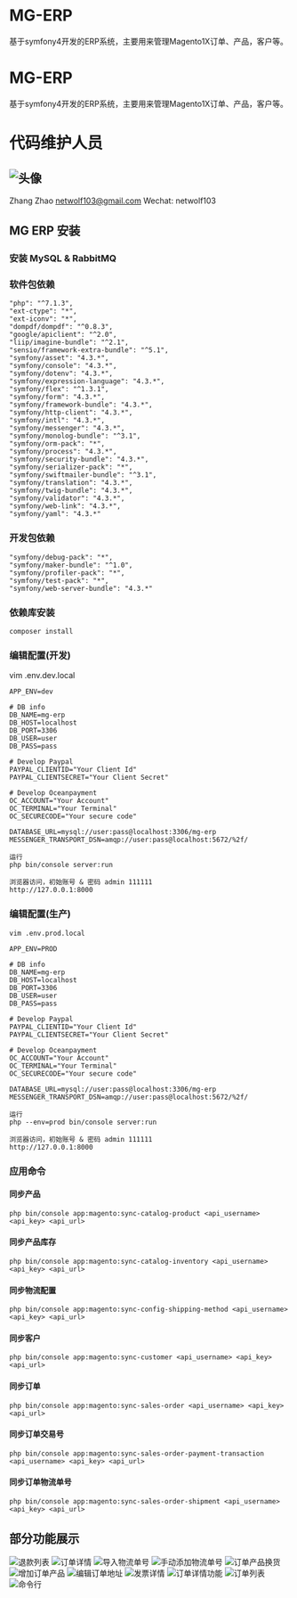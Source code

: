 # MG-ERP
基于symfony4开发的ERP系统，主要用来管理Magento1X订单、产品，客户等。

# MG-ERP
基于symfony4开发的ERP系统，主要用来管理Magento1X订单、产品，客户等。

# 代码维护人员
![头像](https://avatars3.githubusercontent.com/u/1772352?s=100&v=4)
------------
Zhang Zhao <netwolf103@gmail.com>
Wechat: netwolf103

## MG ERP 安装

### 安装 MySQL & RabbitMQ

### 软件包依赖
	"php": "^7.1.3",
	"ext-ctype": "*",
	"ext-iconv": "*",
	"dompdf/dompdf": "^0.8.3",
	"google/apiclient": "^2.0",
	"liip/imagine-bundle": "^2.1",
	"sensio/framework-extra-bundle": "^5.1",
	"symfony/asset": "4.3.*",
	"symfony/console": "4.3.*",
	"symfony/dotenv": "4.3.*",
	"symfony/expression-language": "4.3.*",
	"symfony/flex": "^1.3.1",
	"symfony/form": "4.3.*",
	"symfony/framework-bundle": "4.3.*",
	"symfony/http-client": "4.3.*",
	"symfony/intl": "4.3.*",
	"symfony/messenger": "4.3.*",
	"symfony/monolog-bundle": "^3.1",
	"symfony/orm-pack": "*",
	"symfony/process": "4.3.*",
	"symfony/security-bundle": "4.3.*",
	"symfony/serializer-pack": "*",
	"symfony/swiftmailer-bundle": "^3.1",
	"symfony/translation": "4.3.*",
	"symfony/twig-bundle": "4.3.*",
	"symfony/validator": "4.3.*",
	"symfony/web-link": "4.3.*",
	"symfony/yaml": "4.3.*"
### 开发包依赖
    "symfony/debug-pack": "*",
    "symfony/maker-bundle": "^1.0",
    "symfony/profiler-pack": "*",
    "symfony/test-pack": "*",
    "symfony/web-server-bundle": "4.3.*"
### 依赖库安装
    composer install
### 编辑配置(开发)

  vim .env.dev.local
    
	APP_ENV=dev

	# DB info
	DB_NAME=mg-erp
	DB_HOST=localhost
	DB_PORT=3306
	DB_USER=user
	DB_PASS=pass

	# Develop Paypal
	PAYPAL_CLIENTID="Your Client Id"
	PAYPAL_CLIENTSECRET="Your Client Secret"

	# Develop Oceanpayment
	OC_ACCOUNT="Your Account"
	OC_TERMINAL="Your Terminal"
	OC_SECURECODE="Your secure code"
	
	DATABASE_URL=mysql://user:pass@localhost:3306/mg-erp
	MESSENGER_TRANSPORT_DSN=amqp://user:pass@localhost:5672/%2f/

	运行
	php bin/console server:run

	浏览器访问，初始账号 & 密码 admin 111111
	http://127.0.0.1:8000

### 编辑配置(生产)

    vim .env.prod.local

	APP_ENV=PROD

	# DB info
	DB_NAME=mg-erp
	DB_HOST=localhost
	DB_PORT=3306
	DB_USER=user
	DB_PASS=pass

	# Develop Paypal
	PAYPAL_CLIENTID="Your Client Id"
	PAYPAL_CLIENTSECRET="Your Client Secret"

	# Develop Oceanpayment
	OC_ACCOUNT="Your Account"
	OC_TERMINAL="Your Terminal"
	OC_SECURECODE="Your secure code"

	DATABASE_URL=mysql://user:pass@localhost:3306/mg-erp
	MESSENGER_TRANSPORT_DSN=amqp://user:pass@localhost:5672/%2f/

	运行
	php --env=prod bin/console server:run

	浏览器访问，初始账号 & 密码 admin 111111
	http://127.0.0.1:8000
### 应用命令
#### 同步产品
    php bin/console app:magento:sync-catalog-product <api_username> <api_key> <api_url>
#### 同步产品库存
    php bin/console app:magento:sync-catalog-inventory <api_username> <api_key> <api_url>
#### 同步物流配置
    php bin/console app:magento:sync-config-shipping-method <api_username> <api_key> <api_url>
#### 同步客户
    php bin/console app:magento:sync-customer <api_username> <api_key> <api_url>
#### 同步订单
    php bin/console app:magento:sync-sales-order <api_username> <api_key> <api_url>
#### 同步订单交易号
    php bin/console app:magento:sync-sales-order-payment-transaction <api_username> <api_key> <api_url>
#### 同步订单物流单号
    php bin/console app:magento:sync-sales-order-shipment <api_username> <api_key> <api_url>
## 部分功能展示
![退款列表](https://github.com/netwolf103/mg-erp/blob/master/Preview1.png?raw=true)
![订单详情](https://github.com/netwolf103/mg-erp/blob/master/Preview2.png?raw=true)
![导入物流单号](https://github.com/netwolf103/mg-erp/blob/master/Preview3.png?raw=true)
![手动添加物流单号](https://github.com/netwolf103/mg-erp/blob/master/Preview4.png?raw=true)
![订单产品换货](https://github.com/netwolf103/mg-erp/blob/master/Preview5.png?raw=true)
![增加订单产品](https://github.com/netwolf103/mg-erp/blob/master/Preview6.png?raw=true)
![编辑订单地址](https://github.com/netwolf103/mg-erp/blob/master/Preview7.png?raw=true)
![发票详情](https://github.com/netwolf103/mg-erp/blob/master/Preview8.png?raw=true)
![订单详情功能](https://github.com/netwolf103/mg-erp/blob/master/Preview9.png?raw=true)
![订单列表](https://github.com/netwolf103/mg-erp/blob/master/Preview10.png?raw=true)
![命令行](https://github.com/netwolf103/mg-erp/blob/master/Preview11.png?raw=true)

